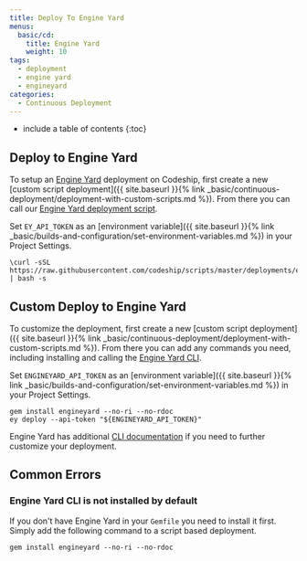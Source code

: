 ```yaml
---
title: Deploy To Engine Yard
menus:
  basic/cd:
    title: Engine Yard
    weight: 10
tags:
  - deployment
  - engine yard
  - engineyard
categories:
  - Continuous Deployment   
---
```


* include a table of contents
{:toc}

## Deploy to Engine Yard

To setup an [Engine Yard](https://www.engineyard.com) deployment on Codeship, first create a new [custom script deployment]({{ site.baseurl }}{% link _basic/continuous-deployment/deployment-with-custom-scripts.md %}). From there you can call our [Engine Yard deployment script](https://github.com/codeship/scripts/blob/master/deployments/engine_yard.sh).

Set `EY_API_TOKEN` as an [environment variable]({{ site.baseurl }}{% link _basic/builds-and-configuration/set-environment-variables.md %}) in your Project Settings.

```
\curl -sSL https://raw.githubusercontent.com/codeship/scripts/master/deployments/engine_yard.sh | bash -s
```

## Custom Deploy to Engine Yard

To customize the deployment, first create a new [custom script deployment]({{ site.baseurl }}{% link _basic/continuous-deployment/deployment-with-custom-scripts.md %}). From there you can add any commands you need, including installing and calling the [Engine Yard CLI](https://support.cloud.engineyard.com/hc/en-us/articles/205406968-Deploy-from-the-CLI-Engine-Yard-CLI-User-Guide-).

Set `ENGINEYARD_API_TOKEN` as an [environment variable]({{ site.baseurl }}{% link _basic/builds-and-configuration/set-environment-variables.md %}) in your Project Settings.

```
gem install engineyard --no-ri --no-rdoc
ey deploy --api-token "${ENGINEYARD_API_TOKEN}"
```

Engine Yard has additional [CLI documentation](https://support.cloud.engineyard.com/hc/en-us/articles/205406968-Deploy-from-the-CLI-Engine-Yard-CLI-User-Guide-) if you need to further customize your deployment.

## Common Errors

### Engine Yard CLI is not installed by default

If you don't have Engine Yard in your `Gemfile` you need to install it first. Simply add the following command to a script based deployment.

```
gem install engineyard --no-ri --no-rdoc
```
